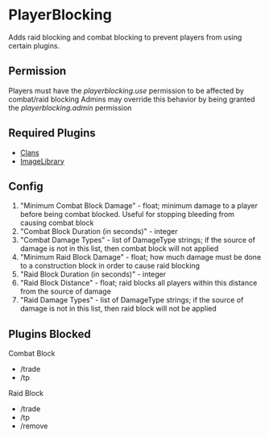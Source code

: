 
# PlayerBlocking
Adds raid blocking and combat blocking to prevent players from using certain plugins.

## Permission
Players must have the *playerblocking.use* permission to be affected by combat/raid blocking
Admins may override this behavior by being granted the *playerblocking.admin* permission

## Required Plugins
* [Clans](https://umod.org/plugins/clans)
* [ImageLibrary](https://umod.org/plugins/image-library)

## Config
1. "Minimum Combat Block Damage" - float; minimum damage to a player before being combat blocked.  Useful for stopping bleeding from causing combat block
2. "Combat Block Duration (in seconds)" - integer
3. "Combat Damage Types" - list of DamageType strings; if the source of damage is not in this list, then combat block will not applied
4. "Minimum Raid Block Damage" - float; how much damage must be done to a construction block in order to cause raid blocking
5. "Raid Block Duration (in seconds)" - integer
6. "Raid Block Distance" - float; raid blocks all players within this distance from the source of damage
7. "Raid Damage Types" - list of DamageType strings; if the source of damage is not in this list, then raid block will not be applied

## Plugins Blocked
Combat Block
* /trade
* /tp

Raid Block
* /trade
* /tp
* /remove